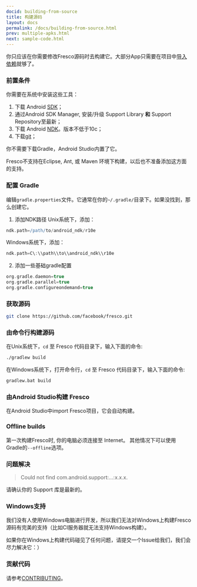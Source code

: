 ```yaml
---
docid: building-from-source
title: 构建源码
layout: docs
permalink: /docs/building-from-source.html
prev: multiple-apks.html
next: sample-code.html
---
```


你只应该在你需要修改Fresco源码时去构建它。大部分App只需要在项目中[导入依赖](index.html#_)就够了。

### 前置条件

你需要在系统中安装这些工具：

1. 下载 Android [SDK](https://developer.android.com/sdk/index.html#Other)；
2. 通过Android SDK Manager, 安装/升级 Support Library **和** Support Repository至最新；
2. 下载 Android [NDK](https://developer.android.com/tools/sdk/ndk/index.html)。版本不低于10c；
3. 下载[git](http://git-scm.com/)；

你不需要下载Gradle，Android Studio内置了它。

Fresco不支持在Eclipse, Ant, 或 Maven 环境下构建，以后也不准备添加这方面的支持。

### 配置 Gradle

编辑`gradle.properties`文件。它通常在你的`~/.gradle/`目录下。如果没找到，那么创建它。

1. 添加NDK路径
Unix系统下，添加：

```groovy
ndk.path=/path/to/android_ndk/r10e
```

Windows系统下，添加：

```groovy
ndk.path=C\:\\path\\to\\android_ndk\\r10e
```

2. 添加一些基础gradle配置

```groovy
org.gradle.daemon=true
org.gradle.parallel=true
org.gradle.configureondemand=true
```

### 获取源码

```sh
git clone https://github.com/facebook/fresco.git
```

### 由命令行构建源码

在Unix系统下，`cd` 至 Fresco 代码目录下，输入下面的命令:

```sh
./gradlew build
```

在Windows系统下，打开命令行，`cd` 至 Fresco 代码目录下，输入下面的命令:

```bat
gradlew.bat build
```

### 由Android Studio构建 Fresco

在Android Studio中import Fresco项目，它会自动构建。

### Offline builds

第一次构建Fresco时, 你的电脑必须连接至 Internet。 其他情况下可以使用Gradle的`--offline`选项。

### 问题解决

> Could not find com.android.support:...:x.x.x.

请确认你的 Support 库是最新的。

### Windows支持

我们没有人使用Windows电脑进行开发，所以我们无法对Windows上构建Fresco源码有完美的支持（比如CI服务器就无法支持Windows构建）。

如果你在Windows上构建代码碰见了任何问题，请提交一个Issue给我们，我们会尽力解决它：）

### 贡献代码

请参考[CONTRIBUTING](https://github.com/facebook/fresco/blob/master/CONTRIBUTING.md)。
